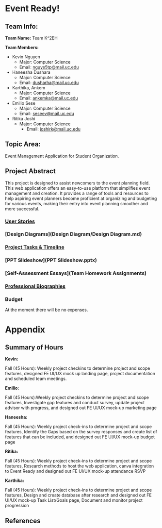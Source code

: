 # Event Ready!

## Team Info: ##
**Team Name:** Team K^2EH

**Team Members:**
- Kevin Nguyen
	- Major: Computer Science
	- Email: nguye5tp@mail.uc.edu
- Haneesha Dushara
	- Major: Computer Science
	- Email: dusharha@mail.uc.edu
- Karthika, Ankem
	- Major: Computer Science
	- Email: ankemka@mail.uc.edu
- Emilio Sese
	- Major: Computer Science
	- Email: seseev@mail.uc.edu
- Ritika Joshi
 	- Major: Computer Science
        - Email: joshirk@mail.uc.edu
 
## Topic Area:
Event Management Application for Student Organization.

## Project Abstract 
This project is designed to assist newcomers to the event planning field. This web application offers an easy-to-use platform that simplifies event management and creation. It provides a range of tools and resources to help aspiring event planners become proficient at organizing and budgeting for various events, making their entry into event planning smoother and more successful.









### [User Stories](User_Stories.md)

### [Design Diagrams](Design Diagram/Design Diagram.md)

### [Project Tasks & Timeline](ProjectMilestone-Timeline-EffortMatrix.pdf)

### [PPT Slideshow](PPT Slideshow.pptx)

### [Self-Assessment Essays](Team Homework Assignments)

### [Professional Biographies](Professional-Bios)

### Budget

At the moment there will be no expenses.

# Appendix

## Summary of Hours

**Kevin:**

Fall (45 Hours): Weekly project checkins to determine project and scope features, designed FE UI/UX mock up landing page, project documentation and scheduled team meetings. 

**Emilio:**

Fall (45 Hours):Weekly project checkins to determine project and scope features, Investigate gap features and conduct survey, update project advisor with progress, and designed out FE UI/UX mock-up marketing page 

**Haneesha:**

Fall (45 Hours): Weekly project check-ins to determine project and scope features, Identify the Gaps based on the survey responses and create list of features that can be included, and designed out FE UI/UX mock-up budget page 

**Ritika:** 

Fall (45 Hours): Weekly project check-ins to determine project and scope features, Research methods to host the web application, canva integration to Event Ready and designed out FE UI/UX mock-up attendance RSVP 

**Karthika:**

Fall (45 Hours): Weekly project check-ins to determine project and scope features, Design and create database after research and designed out FE UI/UX mock-up Task List/Goals page, Document and monitor project progression 



## References
